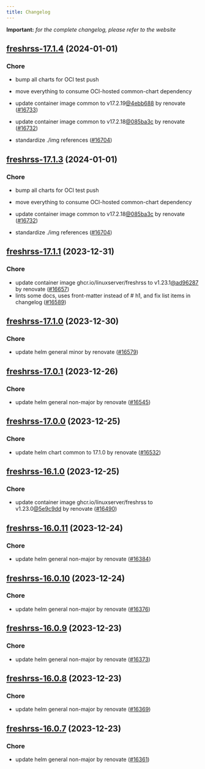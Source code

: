 ```yaml
---
title: Changelog
---
```


**Important:**
*for the complete changelog, please refer to the website*



## [freshrss-17.1.4](https://github.com/truecharts/charts/compare/freshrss-17.1.1...freshrss-17.1.4) (2024-01-01)

### Chore



- bump all charts for OCI test push

- move everything to consume OCI-hosted common-chart dependency

- update container image common to v17.2.19[@4ebb688](https://github.com/4ebb688) by renovate ([#16733](https://github.com/truecharts/charts/issues/16733))

- update container image common to v17.2.18[@085ba3c](https://github.com/085ba3c) by renovate ([#16732](https://github.com/truecharts/charts/issues/16732))

- standardize ./img references ([#16704](https://github.com/truecharts/charts/issues/16704))


## [freshrss-17.1.3](https://github.com/truecharts/charts/compare/freshrss-17.1.1...freshrss-17.1.3) (2024-01-01)

### Chore



- bump all charts for OCI test push

- move everything to consume OCI-hosted common-chart dependency

- update container image common to v17.2.18[@085ba3c](https://github.com/085ba3c) by renovate ([#16732](https://github.com/truecharts/charts/issues/16732))

- standardize ./img references ([#16704](https://github.com/truecharts/charts/issues/16704))
## [freshrss-17.1.1](https://github.com/truecharts/charts/compare/freshrss-17.1.0...freshrss-17.1.1) (2023-12-31)

### Chore

- update container image ghcr.io/linuxserver/freshrss to v1.23.1[@ad96287](https://github.com/ad96287) by renovate ([#16657](https://github.com/truecharts/charts/issues/16657))
- lints some docs, uses front-matter instead of # h1, and fix list items in changelog ([#16589](https://github.com/truecharts/charts/issues/16589))

## [freshrss-17.1.0](https://github.com/truecharts/charts/compare/freshrss-17.0.1...freshrss-17.1.0) (2023-12-30)

### Chore

- update helm general minor by renovate ([#16579](https://github.com/truecharts/charts/issues/16579))

## [freshrss-17.0.1](https://github.com/truecharts/charts/compare/freshrss-17.0.0...freshrss-17.0.1) (2023-12-26)

### Chore

- update helm general non-major by renovate ([#16545](https://github.com/truecharts/charts/issues/16545))

## [freshrss-17.0.0](https://github.com/truecharts/charts/compare/freshrss-16.1.0...freshrss-17.0.0) (2023-12-25)

### Chore

- update helm chart common to 17.1.0 by renovate ([#16532](https://github.com/truecharts/charts/issues/16532))

## [freshrss-16.1.0](https://github.com/truecharts/charts/compare/freshrss-16.0.11...freshrss-16.1.0) (2023-12-25)

### Chore

- update container image ghcr.io/linuxserver/freshrss to v1.23.0[@5e9c9dd](https://github.com/5e9c9dd) by renovate ([#16490](https://github.com/truecharts/charts/issues/16490))

## [freshrss-16.0.11](https://github.com/truecharts/charts/compare/freshrss-16.0.10...freshrss-16.0.11) (2023-12-24)

### Chore

- update helm general non-major by renovate ([#16384](https://github.com/truecharts/charts/issues/16384))

## [freshrss-16.0.10](https://github.com/truecharts/charts/compare/freshrss-16.0.9...freshrss-16.0.10) (2023-12-24)

### Chore

- update helm general non-major by renovate ([#16376](https://github.com/truecharts/charts/issues/16376))

## [freshrss-16.0.9](https://github.com/truecharts/charts/compare/freshrss-16.0.8...freshrss-16.0.9) (2023-12-23)

### Chore

- update helm general non-major by renovate ([#16373](https://github.com/truecharts/charts/issues/16373))

## [freshrss-16.0.8](https://github.com/truecharts/charts/compare/freshrss-16.0.7...freshrss-16.0.8) (2023-12-23)

### Chore

- update helm general non-major by renovate ([#16369](https://github.com/truecharts/charts/issues/16369))

## [freshrss-16.0.7](https://github.com/truecharts/charts/compare/freshrss-16.0.6...freshrss-16.0.7) (2023-12-23)

### Chore

- update helm general non-major by renovate ([#16361](https://github.com/truecharts/charts/issues/16361))
